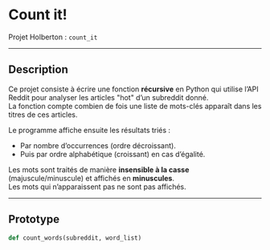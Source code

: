 # Count it!

Projet Holberton : `count_it`

---

## Description

Ce projet consiste à écrire une fonction **récursive** en Python qui utilise l’API Reddit pour analyser les articles "hot" d’un subreddit donné.  
La fonction compte combien de fois une liste de mots-clés apparaît dans les titres de ces articles.

Le programme affiche ensuite les résultats triés :

- Par nombre d’occurrences (ordre décroissant).
- Puis par ordre alphabétique (croissant) en cas d’égalité.

Les mots sont traités de manière **insensible à la casse** (majuscule/minuscule) et affichés en **minuscules**.  
Les mots qui n’apparaissent pas ne sont pas affichés.

---

## Prototype

```python
def count_words(subreddit, word_list)

